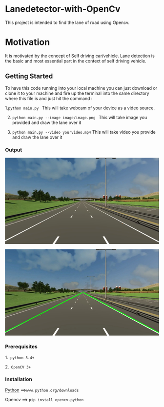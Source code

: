 # Lanedetector-with-OpenCv
This project is intended to find the lane of road using Opencv.

# Motivation
It is motivated by the concept of Self driving car/vehicle. Lane detection is the basic and most essential part in the context of
self driving vehicle.

## Getting Started
To have this code running into your local machine you can just download or clone it to your machine and fire up the terminal into the same directory where this file 
is and just hit the command :


1.```python main.py ``` 
  This  will take webcam of your device as a video source.

2. ```python main.py --image image/image.png ```
  This will take image you provided and draw the lane over it
  
3. ```python main.py --video yourvideo.mp4```
  This will take video you provide and draw the lane over it
  
  ### Output
  ![alt text](image/image.png)

  ![alt text](image/output.jpg)
  
  ### Prerequisites
  1.``` python 3.4+```
  
  2.``` OpenCV 3+```  
  
  ### Installation
  [Python](https://www.python.org/downloads) ==>```www.python.org/downloads```
  
  Opencv ==> ```pip install opencv-python```
